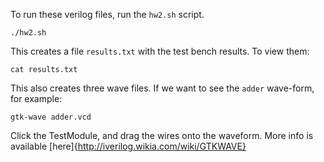 To run these verilog files, run the `hw2.sh` script.

```
./hw2.sh
```

This creates a file `results.txt` with the test bench results. To view them:

```
cat results.txt
```

This also creates three wave files. If we want to see the `adder` wave-form, for example:

```
gtk-wave adder.vcd
```

Click the TestModule, and drag the wires onto the waveform. More info is available [here]{http://iverilog.wikia.com/wiki/GTKWAVE}
